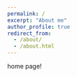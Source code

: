 ```yaml
---
permalink: /
excerpt: "About me"
author_profile: true
redirect_from: 
  - /about/
  - /about.html
---
```


home page!
